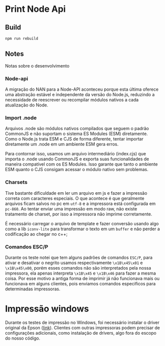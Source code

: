 # Print Node Api



## Build

```bash
npm run rebuild
```

## Notes

Notas sobre o desenvolvimento

### Node-api
A migração do NAN para a Node-API aconteceu porque esta última oferece uma abstração estável e independente da versão do Node.js, reduzindo a necessidade de reescrever ou recompilar módulos nativos a cada atualização do Node.

### Import .node
Arquivos .node são módulos nativos compilados que seguem o padrão CommonJS e não suportam o sistema ES Modules (ESM) diretamente. Como o Node.js trata ESM e CJS de forma diferente, tentar importar diretamente um .node em um ambiente ESM gera erros.

Para contornar isso, usamos um arquivo intermediário (index.cjs) que importa o .node usando CommonJS e exporta suas funcionalidades de maneira compatível com os ES Modules. Isso garante que tanto o ambiente ESM quanto o CJS consigam acessar o módulo nativo sem problemas.



### Charsets
Tive bastante dificuldade em ler um arquivo em js e fazer a impressão correta com caracteres especiais. O que acontece é que geralmente arquivos ficam salvos no pc em `utf-8` e a impressora está configurada em `pc-860`. Ao tentar enviar uma impressão em modo raw, não existe tratamento de charset, por isso a impressora não imprime corretamente.

É necessário carregar o arquivo de template e fazer conversão usando algo como a lib `iconv-lite` para transformar o texto em um `buffer` e não perder a codificação ao chegar no c++;


### Comandos ESC/P
Durante os teste notei que tem alguns padrões de comandos `ESC/P`, para ativar e desativar o negrito usamos respectivamente `\x1B\x45\x01` e `\x1B\x45\x00`, porém esses comandos não são interpretados pela nossa impressora, ela apenas interpreta `\x1B\x45` e `\x1B\x46` para fazer a mesma coisa.
Por esse motivo a antiga forma de imprimir já não funcionava mais ou funcionava em alguns clientes, pois enviamos comandos especificos para determinadas impressoras.

# Impressão windows
Durante os testes de impressão no Windows, foi necessário instalar o driver original da Epson ([link](https://ftp.epson.com/drivers/epson15229.exe)). Clientes com outras impressoras podem precisar de configurações adicionais, como instalação de drivers, algo fora do escopo do nosso código.